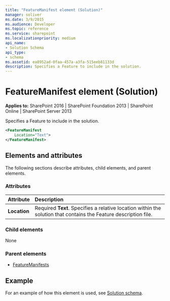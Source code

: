 ```yaml
---
title: "FeatureManifest element (Solution)"
manager: soliver
ms.date: 3/9/2015
ms.audience: Developer
ms.topic: reference
ms.service: sharepoint
ms.localizationpriority: medium
api_name:
- Solution Schema
api_type:
- schema
ms.assetid: ea8952ad-0faa-457a-a3fa-515eeb81133d
description: Specifies a Feature to include in the solution.
---
```


# FeatureManifest element (Solution)

**Applies to:** SharePoint 2016 | SharePoint Foundation 2013 | SharePoint Online | SharePoint Server 2013
  
Specifies a Feature to include in the solution.
  
```XML
<FeatureManifest
    Location="Text">
</FeatureManifest>
```

## Elements and attributes

The following sections describe attributes, child elements, and parent elements.

### Attributes

|**Attribute**|**Description**|
|:-----|:-----|
|**Location** <br/> |Required **Text**. Specifies a relative location within the solution that contains the Feature description file.  <br/> |
   
### Child elements

None
   
### Parent elements

- [FeatureManifests](featuremanifests-element-solution.md)
   
## Example

For an example of how this element is used, see [Solution schema](solution-schema.md).
  

